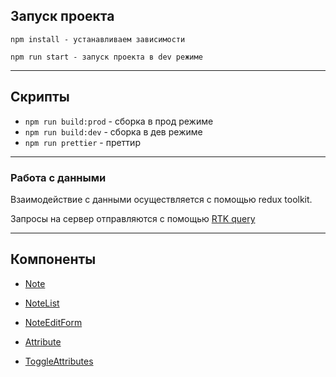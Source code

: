 ## Запуск проекта

```
npm install - устанавливаем зависимости

npm run start - запуск проекта в dev режиме

```

----

## Скрипты

- `npm run build:prod` - сборка в прод режиме
- `npm run build:dev` - сборка в дев режиме
- `npm run prettier` - преттир

----

### Работа с данными

Взаимодействие с данными осуществляется с помощью redux toolkit.

Запросы на сервер отправляются с помощью [RTK query](/src/app/api/notesApi.ts)

----

## Компоненты

- [Note](/src/components/NoteList/ui/Note/Note.tsx)
- [NoteList](/src/components/NoteList/ui/NoteList/NoteList.tsx)
- [NoteEditForm](/src/components/NoteList/ui/NoteEditForm/NoteEditForm.tsx)

- [Attribute](/src/components/ToggleAttributes/ui/Attribute/Attribute.tsx)
- [ToggleAttributes](/src/components/ToggleAttributes/ui/ToggleAttributes/ToggleAttributes.tsx)
